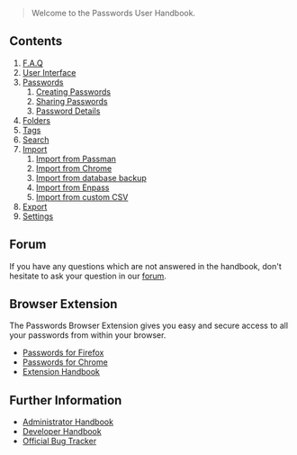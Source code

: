 > Welcome to the Passwords User Handbook.

## Contents
1. [F.A.Q](./F.A.Q)
2. [User Interface](./User-Interface)
3. [Passwords](./Passwords)
   1. [Creating Passwords](./Passwords/Creating-Passwords)
   2. [Sharing Passwords](./Passwords/Sharing-Passwords)
   3. [Password Details](./Passwords/Password-Detail-View)
4. [Folders](./Folders)
5. [Tags](./Tags)
6. [Search](./Search)
7. [Import](./Import)
    1. [Import from Passman](./Import/Import-from-Passman)
    1. [Import from Chrome](./Import/Import-from-chrome)
    1. [Import from database backup](./Import/Import-from-backup)
    1. [Import from Enpass](./Import/Import-from-Enpass)
    1. [Import from custom CSV](./Import/Import-from-custom-CSV)
8. [Export](./Export)
9. [Settings](./Settings)

## Forum
If you have any questions which are not answered in the handbook, don't hesitate to ask your question in our [forum](https://help.nextcloud.com/c/apps/passwords).

## Browser Extension
The Passwords Browser Extension gives you easy and secure access to all your passwords from within your browser.
- [Passwords for Firefox](https://addons.mozilla.org/de/firefox/addon/nextcloud-passwords?src=external-handbook)
- [Passwords for Chrome](https://chrome.google.com/webstore/detail/nextcloud-passwords/mhajlicjhgoofheldnmollgbgjheenbi)
- [Extension Handbook](https://github.com/marius-wieschollek/passwords-webextension/wiki)

## Further Information
- [Administrator Handbook](https://git.mdns.eu/nextcloud/passwords/wikis/Administrators/Index)
- [Developer Handbook](https://git.mdns.eu/nextcloud/passwords/wikis/Developers/Index)
- [Official Bug Tracker](https://github.com/marius-wieschollek/passwords/issues)